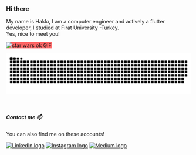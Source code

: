 ### Hi there

My name is Hakkı, I am a computer engineer and actively a flutter developer, I studied at Fırat University -Turkey. <br/>
Yes, nice to meet you!


<img class="giphy-gif-img" src="https://media.giphy.com/media/l4FGztRST7RVKUhoI/giphy.gif" width="360" height="240" alt="star wars ok GIF" style="background: rgb(255, 102, 102);">

<br>

<div align='center'>

![github contribution grid snake animation](https://raw.githubusercontent.com/platane/platane/output/github-contribution-grid-snake.svg)

</div>

<br>

##### Contact me 📫

You can also find me on these accounts!


[<img src="https://cdn.pixabay.com/photo/2017/12/06/04/57/linkedin-3000959_1280.png" alt="LinkedIn logo" width="24">](https://www.linkedin.com/in/hakkicansengonul/)
[<img src="https://cdn.pixabay.com/photo/2016/08/09/17/52/instagram-1581266_1280.jpg" alt="Instagram logo" width="24">](https://www.instagram.com/cansngnl/)
[<img src="https://cdn.pixabay.com/photo/2015/03/10/17/30/twitter-667462_1280.png" alt="Medium logo" width="24">](https://twitter.com/Cansngnl)

